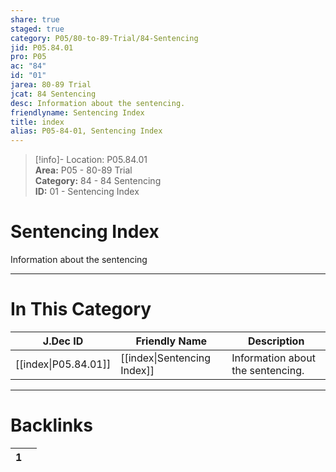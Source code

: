 ```yaml
---  
share: true  
staged: true  
category: P05/80-to-89-Trial/84-Sentencing  
jid: P05.84.01  
pro: P05  
ac: "84"  
id: "01"  
jarea: 80-89 Trial  
jcat: 84 Sentencing  
desc: Information about the sentencing.  
friendlyname: Sentencing Index  
title: index  
alias: P05-84-01, Sentencing Index  
---  
```

  
>[!info]- Location: P05.84.01  
>**Area:** P05 - 80-89 Trial  
>**Category:** 84 - 84 Sentencing  
>**ID:** 01 - Sentencing Index  
  
# Sentencing Index  
  
Information about the sentencing  
   
  
  
---  
# In This Category  
  
| J.Dec ID                                                                        | Friendly Name                                                                          | Description                       |  
| ------------------------------------------------------------------------------- | -------------------------------------------------------------------------------------- | --------------------------------- |  
| [[index\|P05.84.01]] | [[index\|Sentencing Index]] | Information about the sentencing. |  
  
  
---  
# Backlinks  
<div><table class="dataview table-view-table"><thead class="table-view-thead"><tr class="table-view-tr-header"><th class="table-view-th"><span></span><span class="dataview small-text">1</span></th><th class="table-view-th"><span></span></th></tr></thead><tbody class="table-view-tbody"></tbody></table></div>
